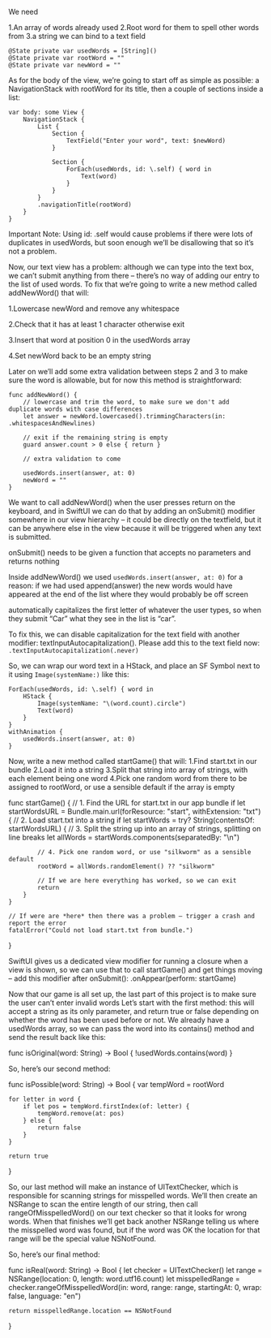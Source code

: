 We need

1.An array of words already used
2.Root word for them to spell other words from
3.a string we can bind to a text field
```
@State private var usedWords = [String]()
@State private var rootWord = ""
@State private var newWord = ""
```

As for the body of the view, we’re going to start off as simple as possible: a NavigationStack with rootWord for its title, then a couple of sections inside a list:
```
var body: some View {
    NavigationStack {
        List {
            Section {
                TextField("Enter your word", text: $newWord)
            }

            Section {
                ForEach(usedWords, id: \.self) { word in
                    Text(word)
                }
            }
        }
        .navigationTitle(rootWord)
    }
}
```

Important Note: Using id: \.self would cause problems if there were lots of duplicates in usedWords, but soon enough we’ll be disallowing that so it’s not a problem.

Now, our text view has a problem: although we can type into the text box, we can’t submit anything from there – there’s no way of adding our entry to the list of used words.
To fix that we’re going to write a new method called addNewWord() that will:

1.Lowercase newWord and remove any whitespace

2.Check that it has at least 1 character otherwise exit

3.Insert that word at position 0 in the usedWords array

4.Set newWord back to be an empty string

Later on we’ll add some extra validation between steps 2 and 3 to make sure the word is allowable, but for now this method is straightforward:
```
func addNewWord() {
    // lowercase and trim the word, to make sure we don't add duplicate words with case differences
    let answer = newWord.lowercased().trimmingCharacters(in: .whitespacesAndNewlines)

    // exit if the remaining string is empty
    guard answer.count > 0 else { return }

    // extra validation to come

    usedWords.insert(answer, at: 0)
    newWord = ""
}
```

We want to call addNewWord() when the user presses return on the keyboard, and in SwiftUI we can do that by adding an onSubmit() modifier somewhere in our view hierarchy – it could be directly on the textfield, but it can be anywhere else in the view because it will be triggered when any text is submitted.

onSubmit() needs to be given a function that accepts no parameters and returns nothing

Inside addNewWord() we used ```usedWords.insert(answer, at: 0)``` for a reason: if we had used append(answer) the new words would have appeared at the end of the list where they would probably be off screen

automatically capitalizes the first letter of whatever the user types, so when they submit “Car” what they see in the list is “car”.

To fix this, we can disable capitalization for the text field with another modifier: textInputAutocapitalization(). Please add this to the text field now:
```.textInputAutocapitalization(.never)```

So, we can wrap our word text in a HStack, and place an SF Symbol next to it using ```Image(systemName:)``` like this:
```
ForEach(usedWords, id: \.self) { word in
    HStack {
        Image(systemName: "\(word.count).circle")
        Text(word)
    }
}
withAnimation {
    usedWords.insert(answer, at: 0)
}
```




Now, write a new method called startGame() that will:
1.Find start.txt in our bundle
2.Load it into a string
3.Split that string into array of strings, with each element being one word
4.Pick one random word from there to be assigned to rootWord, or use a sensible default if the array is empty

func startGame() {
    // 1. Find the URL for start.txt in our app bundle
    if let startWordsURL = Bundle.main.url(forResource: "start", withExtension: "txt") {
        // 2. Load start.txt into a string
        if let startWords = try? String(contentsOf: startWordsURL) {
            // 3. Split the string up into an array of strings, splitting on line breaks
            let allWords = startWords.components(separatedBy: "\n")

            // 4. Pick one random word, or use "silkworm" as a sensible default
            rootWord = allWords.randomElement() ?? "silkworm"

            // If we are here everything has worked, so we can exit
            return
        }
    }

    // If were are *here* then there was a problem – trigger a crash and report the error
    fatalError("Could not load start.txt from bundle.")
}


SwiftUI gives us a dedicated view modifier for running a closure when a view is shown, so we can use that to call startGame() and get things moving – add this modifier after onSubmit():
.onAppear(perform: startGame)



Now that our game is all set up, the last part of this project is to make sure the user can’t enter invalid words
Let’s start with the first method: this will accept a string as its only parameter, and return true or false depending on whether the word has been used before or not. We already have a usedWords array, so we can pass the word into its contains() method and send the result back like this:

func isOriginal(word: String) -> Bool {
    !usedWords.contains(word)
}

So, here’s our second method:

func isPossible(word: String) -> Bool {
    var tempWord = rootWord

    for letter in word {
        if let pos = tempWord.firstIndex(of: letter) {
            tempWord.remove(at: pos)
        } else {
            return false
        }
    }

    return true
}

So, our last method will make an instance of UITextChecker, which is responsible for scanning strings for misspelled words. We’ll then create an NSRange to scan the entire length of our string, then call rangeOfMisspelledWord() on our text checker so that it looks for wrong words. When that finishes we’ll get back another NSRange telling us where the misspelled word was found, but if the word was OK the location for that range will be the special value NSNotFound.

So, here’s our final method:

func isReal(word: String) -> Bool {
    let checker = UITextChecker()
    let range = NSRange(location: 0, length: word.utf16.count)
    let misspelledRange = checker.rangeOfMisspelledWord(in: word, range: range, startingAt: 0, wrap: false, language: "en")

    return misspelledRange.location == NSNotFound
}
